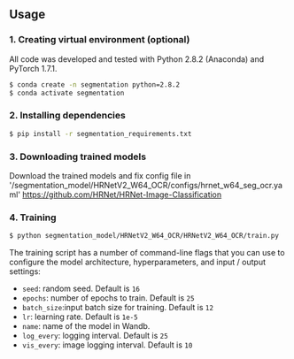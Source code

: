 ## Usage

### 1. Creating virtual environment (optional)
All code was developed and tested with Python 2.8.2 (Anaconda) and PyTorch 1.7.1.

```bash
$ conda create -n segmentation python=2.8.2
$ conda activate segmentation
```


### 2. Installing dependencies
```bash
$ pip install -r segmentation_requirements.txt
```
### 3. Downloading trained models
Download the trained models and fix config file in '/segmentation_model/HRNetV2_W64_OCR/configs/hrnet_w64_seg_ocr.yaml'
https://github.com/HRNet/HRNet-Image-Classification



### 4. Training

```bash
$ python segmentation_model/HRNetV2_W64_OCR/HRNetV2_W64_OCR/train.py
```

The training script has a number of command-line flags that you can use to configure the model architecture, hyperparameters, and input / output settings:
- `seed`: random seed. Default is `16`
- `epochs`: number of epochs to train. Default is `25`
- `batch_size`:input batch size for training. Default is `12`
- `lr`: learning rate. Default is `1e-5`
- `name`: name of the model in Wandb. 
- `log_every`: logging interval. Default is `25`
- `vis_every`: image logging interval. Default is `10`

